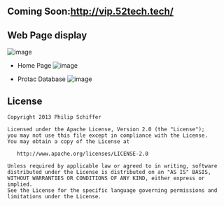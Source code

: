﻿## Coming Soon:http://vip.52tech.tech/

## Web Page display
![image](https://github.com/xiugangzhang/vip.github.io/blob/master/static/images/preview.gif)

- Home Page
![image](https://github.com/xiugangzhang/vip.github.io/blob/master/static/images/preview.jpg)

- Protac Database
![image](https://github.com/xiugangzhang/vip.github.io/blob/master/static/images/search.png)


License
-------

    Copyright 2013 Philip Schiffer

    Licensed under the Apache License, Version 2.0 (the "License");
    you may not use this file except in compliance with the License.
    You may obtain a copy of the License at

       http://www.apache.org/licenses/LICENSE-2.0

    Unless required by applicable law or agreed to in writing, software
    distributed under the License is distributed on an "AS IS" BASIS,
    WITHOUT WARRANTIES OR CONDITIONS OF ANY KIND, either express or implied.
    See the License for the specific language governing permissions and
    limitations under the License.








